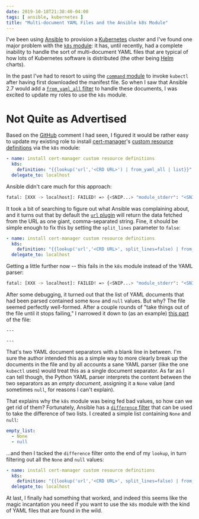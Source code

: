 ```yaml
---
date: 2019-10-18T21:38:40-04:00
tags: [ ansible, kubernetes ]
title: "Multi-document YAML Files and the Ansible k8s Module"
---
```


I've been using [Ansible](https://www.ansible.com) to provision a [Kubernetes](https://kubernetes.io) cluster and I've
found one major problem with the
[`k8s` module](https://docs.ansible.com/ansible/latest/modules/k8s_module.html): it has, until recently, had a complete
inability to handle the sort of multi-document YAML files that are typical of how lots of Kubernetes software is
distributed (the other being [Helm](https://helm.sh) charts).<!--more-->

In the past I've had to resort to using the
[`command` module](https://docs.ansible.com/ansible/latest/modules/command_module.html) to invoke `kubectl` after having
first downloaded the manifest file.  So when I saw that Ansible 2.7 would add a
[`from_yaml_all` filter](https://github.com/ansible/ansible/issues/40684#issuecomment-418584283) to handle these
documents, I was excited to update my roles to use the `k8s` module.

# Not Quite as Advertised

Based on the [GitHub](https://github.com) comment I had seen, I figured it would be rather easy to update my existing
role to install [cert-manager](https://github.com/jetstack/cert-manager)'s
[custom resource definitions](https://github.com/jetstack/cert-manager/blob/release-0.11/deploy/manifests/00-crds.yaml)
via the `k8s` module:

```yaml
- name: install cert-manager custom resource definitions
  k8s:
    definition: "{{lookup('url','<CRD URL>') | from_yaml_all | list}}"
  delegate_to: localhost
```

Ansible didn't care much for this approach:

```sh
fatal: [XXX -> localhost]: FAILED! => {<SNIP...> "module_stderr": "<SNIP...> yaml.parser.ParserError: while parsing a block node\nexpected the node content, but found ','\n  in \"<unicode string>\", line 1, column 1:\n    ,---,apiVersion: apiextensions.k ... \n    ^\n"}
```

It took a bit of searching to figure out what Ansible was complaining about, and it turns out that by default the
[`url` plugin](https://docs.ansible.com/ansible/latest/plugins/lookup/url.html) will return the data fetched from the
URL as one giant, comma-separated string.  Fine, it should be simple enough to fix this by setting the `split_lines`
parameter to `false`:

```yaml
- name: install cert-manager custom resource definitions
  k8s:
    definition: "{{lookup('url','<CRD URL>', split_lines=false) | from_yaml_all | list}}"
  delegate_to: localhost
```

Getting a little further now -- this fails in the `k8s` module instead of the YAML parser:

```sh
fatal: [XXX -> localhost]: FAILED! => {<SNIP...> "module_stderr": "<SNIP...> in execute_module\nAttributeError: 'NoneType' object has no attribute 'get'\n"}
```

After some debugging, it turned out that the list of YAML documents that had been parsed contained some `None` and
`null` values.  But why?  The file seemed perfectly well-formed.  After a couple rounds of "take things out of the file
until it stops failing," I narrowed it down to (as an example)
[this part](https://github.com/jetstack/cert-manager/blob/release-0.11/deploy/manifests/00-crds.yaml#L1780) of the
file:

```
---

---
```

That's two YAML document separators with a blank line in between.  I'm sure the author intended this as a simple way
to more clearly break up the documents in the file and by all accounts a sane YAML parser (like the one `kubectl` uses)
would treat this as a single document separator.  As far as I can tell though, the Python YAML parser interprets the
content between the two separators as an _empty document_, assigning it a `None` value (and sometimes `null`, for
reasons I can't explain).

That explains why the `k8s` module was being fed bad values, so how can we get rid of them?  Fortunately, Ansible has
a [`difference` filter](https://docs.ansible.com/ansible/latest/user_guide/playbooks_filters.html#set-theory-filters)
that can be used to take the difference of two lists.  I created a simple list containing `None` and `null`:

```yaml
empty_list:
  - None
  - null
```

...and then I tacked the `difference` filter onto the end of my `lookup`, in turn filtering out all the `None` and
`null` values:

```yaml
- name: install cert-manager custom resource definitions
  k8s:
    definition: "{{lookup('url','<CRD URL>', split_lines=false) | from_yaml_all | list | difference(empty_list)}}"
  delegate_to: localhost
```

At last, I finally had something that worked, and indeed this seems like the magic incantation you need if you want to
use the `k8s` module with the kind of YAML files that are found in the wild.

